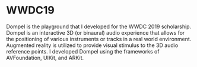 # WWDC19
Dompel is the playground that I developed for the WWDC 2019 scholarship. Dompel is an interactive 3D (or binaural) audio experience that allows for the positioning of various instruments or tracks in a real world environment. Augmented reality is utilized to provide visual stimulus to the 3D audio reference points. I developed Dompel using the frameworks of AVFoundation, UIKit, and ARKit.
